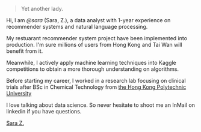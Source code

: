 

> Yet another lady.


Hi, I am *@sara* (Sara, Z.), a data analyst with 1-year experience on recommender systems and natural language processing.

My restuarant recommender system project have been implemented into production. I'm sure millions of users from Hong Kong and Tai Wan will benefit from it. 

Meanwhile, I actively apply machine learning techniques into Kaggle competitions to obtain a more thorough understanding on algorithms. 

Before starting my career, I worked in a research lab focusing on clinical trials after BSc in Chemical Technology from [the Hong Kong Polytechnic University](https://www.polyu.edu.hk)

I love talking about data science. So never hesitate to shoot me an InMail on linkedin if you have questions.

<div class="LI-profile-badge"  data-version="v1" data-size="medium" data-locale="zh_TW" data-type="horizontal" data-theme="light" data-vanity="sara-zeng"><a class="LI-simple-link" href='https://hk.linkedin.com/in/sara-zeng?trk=profile-badge'>Sara Z.</a></div>

<script type="text/javascript" src="https://platform.linkedin.com/badges/js/profile.js" async defer></script>
